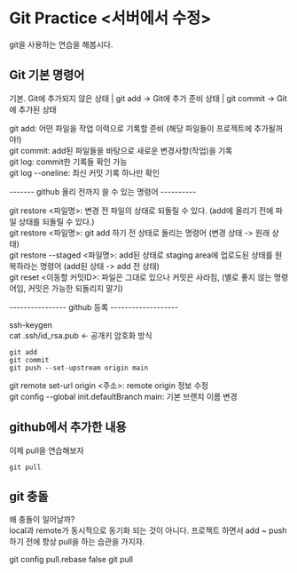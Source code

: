 # Git Practice <서버에서 수정>

git을 사용하는 연습을 해봅시다.


## Git 기본 명령어

기본. Git에 추가되지 않은 상태 | git add -> Git에 추가 준비 상태 | git commit -> Git에 추가된 상태


git add: 어떤 파일을 작업 이력으로 기록할 준비 (해당 파일들이 프로젝트에 추가될꺼야!)  
git commit: add된 파일들을 바탕으로 새로운 변경사항(작업)을 기록  
git log: commit한 기록들 확인 가능  
git log --oneline: 최신 커밋 기록 하나만 확인



------- github 올리 전까지 쓸 수 있는 명령어 ----------

git restore <파일명>: 변경 전 파일의 상태로 되돌릴 수 있다. (add에 올리기 전에 파일 상태를 되돌릴 수 있다.)  
git restore <파일명>: git add 하기 전 상태로 돌리는 명령어 (변경 상태 -> 원래 상태)  
git restore --staged <파일명>: add된 상태로 staging area에 업로도된 상태를 원복하라는 명령어 (add된 상태 -> add 전 상태)  
git reset <이동할 커밋ID>: 파일은 그대로 있으나 커밋은 사라짐, (별로 좋지 않는 명령어임, 커밋은 가능한 되돌리지 말기)


---------------- github 등록 -------------------

ssh-keygen  
cat .ssh/id_rsa.pub  <- 공개키 암호화 방식

```
git add
git commit
git push --set-upstream origin main
```


git remote set-url origin <주소>: remote origin 정보 수정  
git config --global init.defaultBranch main: 기본 브랜치 이름 변경


## github에서 추가한 내용
이제 pull을 연습해보자  
```
git pull
```


## git 충돌

왜 충돌이 일어날까?  
local과 remote가 동시적으로 동기화 되는 것이 아니다.
프로젝트 하면서 add ~ push 하기 전에 항상 pull을 하는 습관을 가지자.


git config pull.rebase false
git pull

